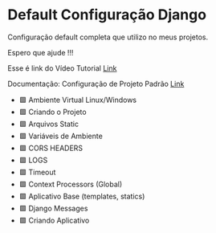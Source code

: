 # Default Configuração Django
Configuração default completa que utilizo no meus projetos. 

Espero que ajude !!!

Esse é link do Vídeo Tutorial [Link](https://www.youtube.com/watch?v=tr3RkGkbEU4&t=0s)

Documentação: Configuração de Projeto Padrão [Link](https://leticia.up.railway.app/document-view/configuracao-default-de-projeto-completo)

- 🟩 Ambiente Virtual Linux/Windows
- 🟩 Criando o Projeto
- 🟩 Arquivos Static
- 🟩 Variáveis de Ambiente
- 🟩 CORS HEADERS
- 🟩 LOGS
- 🟩 Timeout
- 🟩 Context Processors (Global)
- 🟩 Aplicativo Base (templates, statics)
- 🟩 Django Messages
- 🟩 Criando Aplicativo
